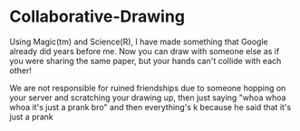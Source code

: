 Collaborative-Drawing
=====================
Using Magic(tm) and Science(R), I have made something that Google already did years before me. 
Now you can draw with someone else as if you were sharing the same paper, but your hands can't 
collide with each other!

We are not responsible for ruined friendships due to someone hopping on your server and 
scratching your drawing up, then just saying "whoa whoa whoa it's just a prank bro" and then
everything's k because he said that it's just a prank
